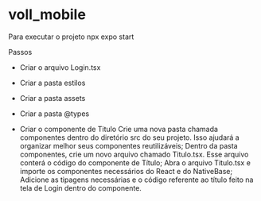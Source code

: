 # voll_mobile

Para executar o projeto
npx expo start

Passos
- Criar o arquivo Login.tsx
- Criar a pasta estilos
- Criar a pasta assets
- Criar a pasta @types

- Criar o componente de Titulo
Crie uma nova pasta chamada componentes dentro do diretório src do seu projeto. Isso ajudará a organizar melhor seus componentes reutilizáveis;
Dentro da pasta componentes, crie um novo arquivo chamado Titulo.tsx. Esse arquivo conterá o código do componente de Título;
Abra o arquivo Titulo.tsx e importe os componentes necessários do React e do NativeBase;
Adicione as tipagens necessárias e o código referente ao título feito na tela de Login dentro do componente.
